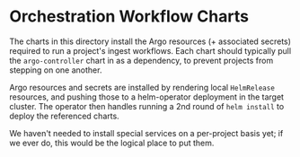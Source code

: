 # Orchestration Workflow Charts
The charts in this directory install the Argo resources (+ associated secrets) required
to run a project's ingest workflows. Each chart should typically pull the `argo-controller`
chart in as a dependency, to prevent projects from stepping on one another.

Argo resources and secrets are installed by rendering local `HelmRelease` resources,
and pushing those to a helm-operator deployment in the target cluster. The operator
then handles running a 2nd round of `helm install` to deploy the referenced charts.

We haven't needed to install special services on a per-project basis yet; if we ever do,
this would be the logical place to put them.
